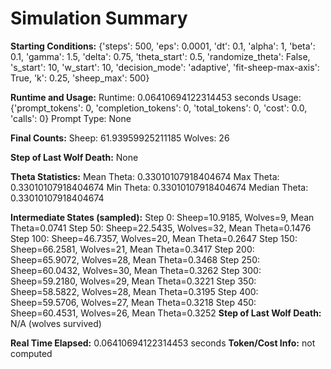 # Simulation Summary

**Starting Conditions:**
{'steps': 500, 'eps': 0.0001, 'dt': 0.1, 'alpha': 1, 'beta': 0.1, 'gamma': 1.5, 'delta': 0.75, 'theta_start': 0.5, 'randomize_theta': False, 's_start': 10, 'w_start': 10, 'decision_mode': 'adaptive', 'fit-sheep-max-axis': True, 'k': 0.25, 'sheep_max': 500}

**Runtime and Usage:**
Runtime: 0.06410694122314453 seconds
Usage: {'prompt_tokens': 0, 'completion_tokens': 0, 'total_tokens': 0, 'cost': 0.0, 'calls': 0}
Prompt Type: None

**Final Counts:**
Sheep: 61.93959925211185
Wolves: 26

**Step of Last Wolf Death:**
None

**Theta Statistics:**
Mean Theta: 0.33010107918404674
Max Theta: 0.33010107918404674
Min Theta: 0.33010107918404674
Median Theta: 0.33010107918404674

**Intermediate States (sampled):**
Step 0: Sheep=10.9185, Wolves=9, Mean Theta=0.0741
Step 50: Sheep=22.5435, Wolves=32, Mean Theta=0.1476
Step 100: Sheep=46.7357, Wolves=20, Mean Theta=0.2647
Step 150: Sheep=66.2581, Wolves=21, Mean Theta=0.3417
Step 200: Sheep=65.9072, Wolves=28, Mean Theta=0.3468
Step 250: Sheep=60.0432, Wolves=30, Mean Theta=0.3262
Step 300: Sheep=59.2180, Wolves=29, Mean Theta=0.3221
Step 350: Sheep=58.5822, Wolves=28, Mean Theta=0.3195
Step 400: Sheep=59.5706, Wolves=27, Mean Theta=0.3218
Step 450: Sheep=60.4531, Wolves=26, Mean Theta=0.3252
**Step of Last Wolf Death:** N/A (wolves survived)

**Real Time Elapsed:** 0.06410694122314453 seconds
**Token/Cost Info:** not computed